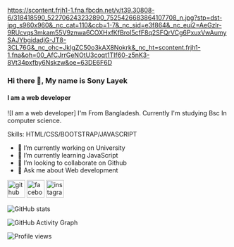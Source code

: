 https://scontent.frjh1-1.fna.fbcdn.net/v/t39.30808-6/318418590_522706243232890_7525426683864107708_n.jpg?stp=dst-jpg_s960x960&_nc_cat=110&ccb=1-7&_nc_sid=e3f864&_nc_eui2=AeGzlr-9RUcvqs3mkam55V9znwa6COXHxfKfBroI5cfF8q2SFQrVCg6PxuxVwAumySAJYbgidadjG-JT8-3CL76G&_nc_ohc=JkIgZC50o3kAX8Nokrk&_nc_ht=scontent.frjh1-1.fna&oh=00_AfCJrrGeNOtU3coqt1TIf60-z5nK3-8Vt34pxfby6Nskzw&oe=63DE6F6D


### Hi there 👋, My name is Sony Layek
#### I am a web developer
![I am a web developer]
I'm From Bangladesh. Currently I'm studying Bsc In computer science. 

Skills: HTML/CSS/BOOTSTRAP/JAVASCRIPT

- 🔭 I’m currently working on University  
- 🌱 I’m currently learning JavaScript 
- 👯 I’m looking to collaborate on Github 
- 💬 Ask me about Web development 


[<img src='https://cdn.jsdelivr.net/npm/simple-icons@3.0.1/icons/github.svg' alt='github' height='40'>](https://github.com/https://github.com/layek44)  [<img src='https://cdn.jsdelivr.net/npm/simple-icons@3.0.1/icons/facebook.svg' alt='facebook' height='40'>](https://www.facebook.com/https://www.facebook.com/sony.layek44)  [<img src='https://cdn.jsdelivr.net/npm/simple-icons@3.0.1/icons/instagram.svg' alt='instagram' height='40'>](https://www.instagram.com/https://www.instagram.com/layek44//)  

![GitHub stats](https://github-readme-stats.vercel.app/api?username=https://github.com/layek44&show_icons=true)  

![GitHub Activity Graph](https://activity-graph.herokuapp.com/graph?username=https://github.com/layek44)  

![Profile views](https://gpvc.arturio.dev/https://github.com/layek44)  
